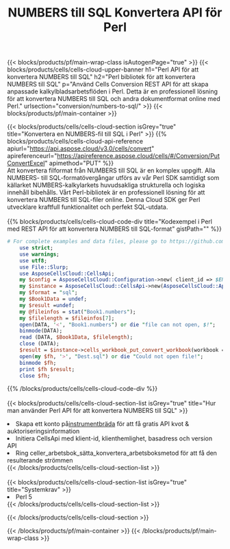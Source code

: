 ﻿---
title:  NUMBERS till SQL Konvertera API för Perl
description:  Använder Aspose.Cells Cloud SDK för Perl för att konvertera NUMBERS-formatfil till SQL-formatfil.
url: /sv/perl/conversion/numbers-to-sql/
---
{{< blocks/products/pf/main-wrap-class isAutogenPage="true" >}}
{{< blocks/products/cells/cells-cloud-upper-banner h1="Perl API för att konvertera NUMBERS till SQL" h2="Perl bibliotek för att konvertera NUMBERS till SQL" p="Använd Cells Conversion REST API för att skapa anpassade kalkylbladsarbetsflöden i Perl. Detta är en professionell lösning för att konvertera NUMBERS till SQL och andra dokumentformat online med Perl." urlsection="conversion/numbers-to-sql/" >}}
{{< blocks/products/pf/main-container >}}

{{< blocks/products/cells/cells-cloud-section isGrey="true" title="Konvertera en NUMBERS-fil till SQL i Perl" >}}
{{% blocks/products/cells/cells-cloud-api-reference apiurl="https://api.aspose.cloud/v3.0/cells/convert" apireferenceurl="https://apireference.aspose.cloud/cells/#/Conversion/PutConvertExcel" apimethod="PUT" %}}
<br/>
Att konvertera filformat från NUMBERS till SQL är en komplex uppgift. Alla NUMBERS- till SQL-formatövergångar utförs av vår Perl SDK samtidigt som källarket NUMBERS-kalkylarkets huvudsakliga strukturella och logiska innehåll bibehålls. Vårt Perl-bibliotek är en professionell lösning för att konvertera NUMBERS till SQL-filer online. Denna Cloud SDK ger Perl utvecklare kraftfull funktionalitet och perfekt SQL-utdata.
<br/>
<br/>
{{% blocks/products/cells/cells-cloud-code-div title="Kodexempel i Perl med REST API för att konvertera NUMBERS till SQL-format" gistPath="" %}}
 
```perl
# For complete examples and data files, please go to https://github.com/aspose-cells-cloud/aspose-cells-cloud-perl/
    use strict;
    use warnings;
    use utf8; 
    use File::Slurp;
    use AsposeCellsCloud::CellsApi;
    my $config = AsposeCellsCloud::Configuration->new( client_id => $ENV{'ProductClientId'}, client_secret => $ENV{'ProductClientSecret'});
    my $instance = AsposeCellsCloud::CellsApi->new(AsposeCellsCloud::ApiClient->new( $config));
    my $format = "sql";
    my $Book1Data = undef;
    my $result =undef;
    my @fileinfos = stat("Book1.numbers");
    my $filelength = $fileinfos[7];
    open(DATA, '<', "Book1.numbers") or die "file can not open, $!";
    binmode(DATA);
    read (DATA, $Book1Data, $filelength);
    close (DATA); 
    $result = $instance->cells_workbook_put_convert_workbook(workbook => $Book1Data, format => $format);
    open(my $fh, '>', "Dest.sql") or die "Could not open file!";
    binmode $fh;
    print $fh $result;
    close $fh;
```
 
{{% /blocks/products/cells/cells-cloud-code-div %}}
<br/>
<br/>
{{< blocks/products/cells/cells-cloud-section-list isGrey="true" title="Hur man använder Perl API för att konvertera NUMBERS till SQL" >}}
<li> Skapa ett konto på<a href="https://dashboard.aspose.cloud/">instrumentbräda</a> för att få gratis API kvot & auktoriseringsinformation</li>
<li>Initiera CellsApi med klient-id, klienthemlighet, basadress och version API</li>
<li>Ring celler_arbetsbok_sätta_konvertera_arbetsboksmetod för att få den resulterande strömmen</li>
{{< /blocks/products/cells/cells-cloud-section-list >}}
<br/>
<br/>
{{< blocks/products/cells/cells-cloud-section-list isGrey="true" title="Systemkrav" >}}
<li>Perl 5</li>
{{< /blocks/products/cells/cells-cloud-section-list >}}

{{< /blocks/products/cells/cells-cloud-section >}}

{{< /blocks/products/pf/main-container >}}
{{< /blocks/products/pf/main-wrap-class >}}
